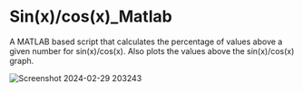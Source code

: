 # Sin(x)/cos(x)_Matlab

A MATLAB based script that calculates the percentage of values above a given number for sin(x)/cos(x).
Also plots the values above the sin(x)/cos(x) graph.

![Screenshot 2024-02-29 203243](https://github.com/Anonymous10m/sinx_MATLAB/assets/64400282/98693a12-edcd-41a9-b9c0-9ae68f125ec8)
